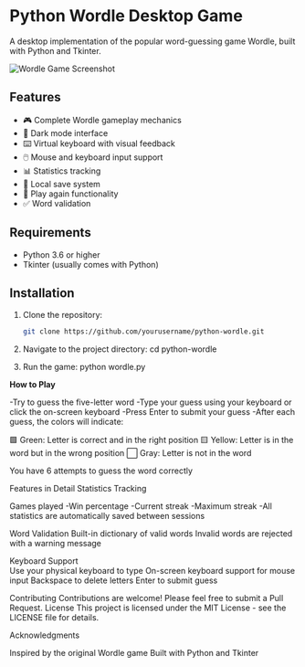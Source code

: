 # Python Wordle Desktop Game

A desktop implementation of the popular word-guessing game Wordle, built with Python and Tkinter.

![Wordle Game Screenshot](screenshot.png)

## Features

- 🎮 Complete Wordle gameplay mechanics
- 🎨 Dark mode interface
- ⌨️ Virtual keyboard with visual feedback
- 🖱️ Mouse and keyboard input support
- 📊 Statistics tracking
- 💾 Local save system
- 🔄 Play again functionality
- ✅ Word validation

## Requirements

- Python 3.6 or higher
- Tkinter (usually comes with Python)

## Installation

1. Clone the repository:
   ```bash
   git clone https://github.com/yourusername/python-wordle.git
2. Navigate to the project directory:
    cd python-wordle

3. Run the game:
    python wordle.py
   
**How to Play**

  -Try to guess the five-letter word
  -Type your guess using your keyboard or click the on-screen keyboard
  -Press Enter to submit your guess
  -After each guess, the colors will indicate:

🟩 Green: Letter is correct and in the right position
🟨 Yellow: Letter is in the word but in the wrong position
⬜ Gray: Letter is not in the word


You have 6 attempts to guess the word correctly

Features in Detail
Statistics Tracking

Games played
-Win percentage
-Current streak
-Maximum streak
-All statistics are automatically saved between sessions

Word Validation
  Built-in dictionary of valid words
  Invalid words are rejected with a warning message

Keyboard Support  
  Use your physical keyboard to type
  On-screen keyboard support for mouse input
  Backspace to delete letters
  Enter to submit guess

Contributing
  Contributions are welcome! Please feel free to submit a Pull Request.
License
  This project is licensed under the MIT License - see the LICENSE file for details.

Acknowledgments
  
  Inspired by the original Wordle game
  Built with Python and Tkinter

